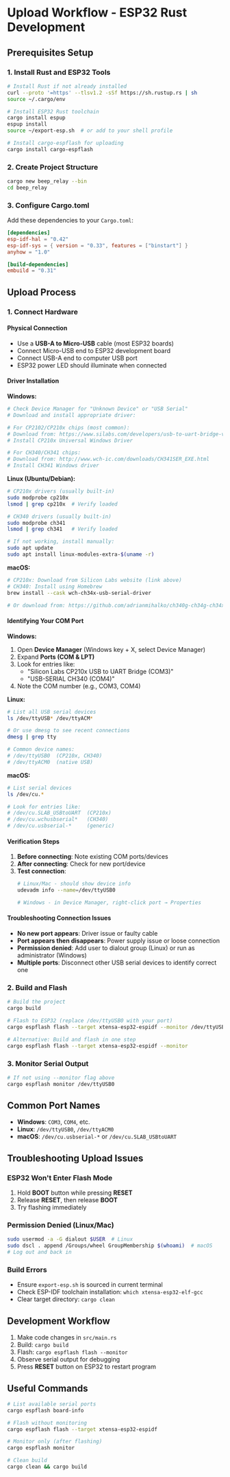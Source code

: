 # Upload Workflow - ESP32 Rust Development

## Prerequisites Setup

### 1. Install Rust and ESP32 Tools
```bash
# Install Rust if not already installed
curl --proto '=https' --tlsv1.2 -sSf https://sh.rustup.rs | sh
source ~/.cargo/env

# Install ESP32 Rust toolchain
cargo install espup
espup install
source ~/export-esp.sh  # or add to your shell profile

# Install cargo-espflash for uploading
cargo install cargo-espflash
```

### 2. Create Project Structure
```bash
cargo new beep_relay --bin
cd beep_relay
```

### 3. Configure Cargo.toml
Add these dependencies to your `Cargo.toml`:
```toml
[dependencies]
esp-idf-hal = "0.42"
esp-idf-sys = { version = "0.33", features = ["binstart"] }
anyhow = "1.0"

[build-dependencies]
embuild = "0.31"
```

## Upload Process

### 1. Connect Hardware

#### Physical Connection
- Use a **USB-A to Micro-USB** cable (most ESP32 boards)
- Connect Micro-USB end to ESP32 development board
- Connect USB-A end to computer USB port
- ESP32 power LED should illuminate when connected

#### Driver Installation

**Windows:**
```bash
# Check Device Manager for "Unknown Device" or "USB Serial"
# Download and install appropriate driver:

# For CP2102/CP210x chips (most common):
# Download from: https://www.silabs.com/developers/usb-to-uart-bridge-vcp-drivers
# Install CP210x Universal Windows Driver

# For CH340/CH341 chips:
# Download from: http://www.wch-ic.com/downloads/CH341SER_EXE.html
# Install CH341 Windows driver
```

**Linux (Ubuntu/Debian):**
```bash
# CP210x drivers (usually built-in)
sudo modprobe cp210x
lsmod | grep cp210x  # Verify loaded

# CH340 drivers (usually built-in)
sudo modprobe ch341
lsmod | grep ch341   # Verify loaded

# If not working, install manually:
sudo apt update
sudo apt install linux-modules-extra-$(uname -r)
```

**macOS:**
```bash
# CP210x: Download from Silicon Labs website (link above)
# CH340: Install using Homebrew
brew install --cask wch-ch34x-usb-serial-driver

# Or download from: https://github.com/adrianmihalko/ch340g-ch34g-ch34x-mac-os-x-driver
```

#### Identifying Your COM Port

**Windows:**
1. Open **Device Manager** (Windows key + X, select Device Manager)
2. Expand **Ports (COM & LPT)**
3. Look for entries like:
   - "Silicon Labs CP210x USB to UART Bridge (COM3)"
   - "USB-SERIAL CH340 (COM4)"
4. Note the COM number (e.g., COM3, COM4)

**Linux:**
```bash
# List all USB serial devices
ls /dev/ttyUSB* /dev/ttyACM*

# Or use dmesg to see recent connections
dmesg | grep tty

# Common device names:
# /dev/ttyUSB0  (CP210x, CH340)
# /dev/ttyACM0  (native USB)
```

**macOS:**
```bash
# List serial devices
ls /dev/cu.*

# Look for entries like:
# /dev/cu.SLAB_USBtoUART  (CP210x)
# /dev/cu.wchusbserial*   (CH340)
# /dev/cu.usbserial-*     (generic)
```

#### Verification Steps
1. **Before connecting**: Note existing COM ports/devices
2. **After connecting**: Check for new port/device
3. **Test connection**: 
   ```bash
   # Linux/Mac - should show device info
   udevadm info --name=/dev/ttyUSB0
   
   # Windows - in Device Manager, right-click port → Properties
   ```

#### Troubleshooting Connection Issues
- **No new port appears**: Driver issue or faulty cable
- **Port appears then disappears**: Power supply issue or loose connection
- **Permission denied**: Add user to dialout group (Linux) or run as administrator (Windows)
- **Multiple ports**: Disconnect other USB serial devices to identify correct one

### 2. Build and Flash
```bash
# Build the project
cargo build

# Flash to ESP32 (replace /dev/ttyUSB0 with your port)
cargo espflash flash --target xtensa-esp32-espidf --monitor /dev/ttyUSB0

# Alternative: Build and flash in one step
cargo espflash flash --target xtensa-esp32-espidf --monitor
```

### 3. Monitor Serial Output
```bash
# If not using --monitor flag above
cargo espflash monitor /dev/ttyUSB0
```

## Common Port Names
- **Windows**: `COM3`, `COM4`, etc.
- **Linux**: `/dev/ttyUSB0`, `/dev/ttyACM0`
- **macOS**: `/dev/cu.usbserial-*` or `/dev/cu.SLAB_USBtoUART`

## Troubleshooting Upload Issues

### ESP32 Won't Enter Flash Mode
1. Hold **BOOT** button while pressing **RESET**
2. Release **RESET**, then release **BOOT**
3. Try flashing immediately

### Permission Denied (Linux/Mac)
```bash
sudo usermod -a -G dialout $USER  # Linux
sudo dscl . append /Groups/wheel GroupMembership $(whoami)  # macOS
# Log out and back in
```

### Build Errors
- Ensure `export-esp.sh` is sourced in current terminal
- Check ESP-IDF toolchain installation: `which xtensa-esp32-elf-gcc`
- Clear target directory: `cargo clean`

## Development Workflow
1. Make code changes in `src/main.rs`
2. Build: `cargo build`
3. Flash: `cargo espflash flash --monitor`
4. Observe serial output for debugging
5. Press **RESET** button on ESP32 to restart program

## Useful Commands
```bash
# List available serial ports
cargo espflash board-info

# Flash without monitoring
cargo espflash flash --target xtensa-esp32-espidf

# Monitor only (after flashing)
cargo espflash monitor

# Clean build
cargo clean && cargo build
```